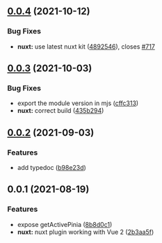 ## [0.0.4](https://github.com/posva/pinia/compare/@pinia/nuxt@0.0.3...@pinia/nuxt@0.0.4) (2021-10-12)

### Bug Fixes

- **nuxt:** use latest nuxt kit ([4892546](https://github.com/posva/pinia/commit/4892546395654772561be7d33101dc52b03ccdeb)), closes [#717](https://github.com/posva/pinia/issues/717)

## [0.0.3](https://github.com/posva/pinia/compare/@pinia/nuxt@0.0.2...@pinia/nuxt@0.0.3) (2021-10-03)

### Bug Fixes

- export the module version in mjs ([cffc313](https://github.com/posva/pinia/commit/cffc3134ec4d44c7a0a1492d942d44dc5d838df1))
- **nuxt:** correct build ([435b294](https://github.com/posva/pinia/commit/435b2948f2290407c03b9652c7a754192e3e912f))

## [0.0.2](https://github.com/posva/pinia/compare/@pinia/nuxt@0.0.1...@pinia/nuxt@0.0.2) (2021-09-03)

### Features

- add typedoc ([b98e23d](https://github.com/posva/pinia/commit/b98e23d5588925c6a0094a92067a3cc5784e965d))

## 0.0.1 (2021-08-19)

### Features

- expose getActivePinia ([8b8d0c1](https://github.com/posva/pinia/commit/8b8d0c17958e3b4e2d9bc809c78a28931d1b00f0))
- **nuxt:** nuxt plugin working with Vue 2 ([2b3aa5f](https://github.com/posva/pinia/commit/2b3aa5f4c1d83bd1955727656c8403b4e02f4b16))
